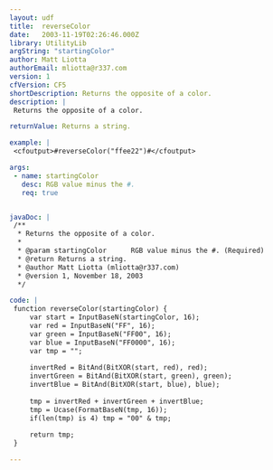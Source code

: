 ```yaml
---
layout: udf
title:  reverseColor
date:   2003-11-19T02:26:46.000Z
library: UtilityLib
argString: "startingColor"
author: Matt Liotta
authorEmail: mliotta@r337.com
version: 1
cfVersion: CF5
shortDescription: Returns the opposite of a color.
description: |
 Returns the opposite of a color.

returnValue: Returns a string.

example: |
 <cfoutput>#reverseColor("ffee22")#</cfoutput>

args:
 - name: startingColor
   desc: RGB value minus the #.
   req: true


javaDoc: |
 /**
  * Returns the opposite of a color.
  * 
  * @param startingColor      RGB value minus the #. (Required)
  * @return Returns a string. 
  * @author Matt Liotta (mliotta@r337.com) 
  * @version 1, November 18, 2003 
  */

code: |
 function reverseColor(startingColor) {
     var start = InputBaseN(startingColor, 16);
     var red = InputBaseN("FF", 16);
     var green = InputBaseN("FF00", 16);
     var blue = InputBaseN("FF0000", 16);
     var tmp = "";
 
     invertRed = BitAnd(BitXOR(start, red), red);
     invertGreen = BitAnd(BitXOR(start, green), green);
     invertBlue = BitAnd(BitXOR(start, blue), blue);
 
     tmp = invertRed + invertGreen + invertBlue;
     tmp = Ucase(FormatBaseN(tmp, 16));
     if(len(tmp) is 4) tmp = "00" & tmp;
 
     return tmp;
 }

---
```


